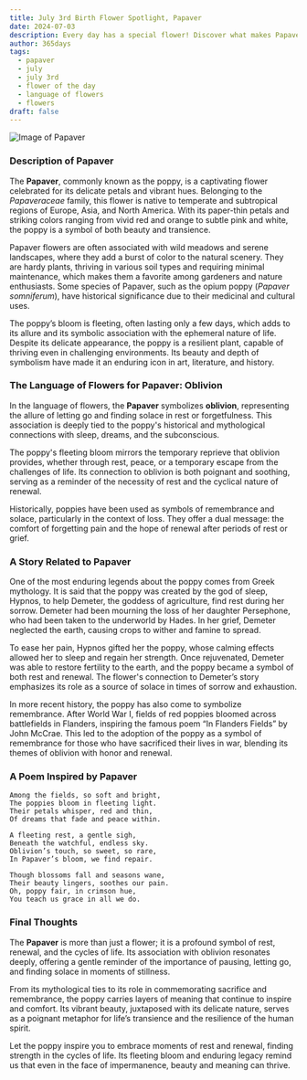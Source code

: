 ```yaml
---
title: July 3rd Birth Flower Spotlight, Papaver
date: 2024-07-03
description: Every day has a special flower! Discover what makes Papaver unique as today’s birth flower and its symbolic meaning.
author: 365days
tags:
  - papaver
  - july
  - july 3rd
  - flower of the day
  - language of flowers
  - flowers
draft: false
---
```



![Image of Papaver](https://cdn.pixabay.com/photo/2021/05/14/19/21/poppy-6254293_640.jpg#center)


### Description of Papaver

The **Papaver**, commonly known as the poppy, is a captivating flower celebrated for its delicate petals and vibrant hues. Belonging to the _Papaveraceae_ family, this flower is native to temperate and subtropical regions of Europe, Asia, and North America. With its paper-thin petals and striking colors ranging from vivid red and orange to subtle pink and white, the poppy is a symbol of both beauty and transience.

Papaver flowers are often associated with wild meadows and serene landscapes, where they add a burst of color to the natural scenery. They are hardy plants, thriving in various soil types and requiring minimal maintenance, which makes them a favorite among gardeners and nature enthusiasts. Some species of Papaver, such as the opium poppy (_Papaver somniferum_), have historical significance due to their medicinal and cultural uses.

The poppy’s bloom is fleeting, often lasting only a few days, which adds to its allure and its symbolic association with the ephemeral nature of life. Despite its delicate appearance, the poppy is a resilient plant, capable of thriving even in challenging environments. Its beauty and depth of symbolism have made it an enduring icon in art, literature, and history.

### The Language of Flowers for Papaver: Oblivion

In the language of flowers, the **Papaver** symbolizes **oblivion**, representing the allure of letting go and finding solace in rest or forgetfulness. This association is deeply tied to the poppy's historical and mythological connections with sleep, dreams, and the subconscious.

The poppy's fleeting bloom mirrors the temporary reprieve that oblivion provides, whether through rest, peace, or a temporary escape from the challenges of life. Its connection to oblivion is both poignant and soothing, serving as a reminder of the necessity of rest and the cyclical nature of renewal.

Historically, poppies have been used as symbols of remembrance and solace, particularly in the context of loss. They offer a dual message: the comfort of forgetting pain and the hope of renewal after periods of rest or grief.

### A Story Related to Papaver

One of the most enduring legends about the poppy comes from Greek mythology. It is said that the poppy was created by the god of sleep, Hypnos, to help Demeter, the goddess of agriculture, find rest during her sorrow. Demeter had been mourning the loss of her daughter Persephone, who had been taken to the underworld by Hades. In her grief, Demeter neglected the earth, causing crops to wither and famine to spread.

To ease her pain, Hypnos gifted her the poppy, whose calming effects allowed her to sleep and regain her strength. Once rejuvenated, Demeter was able to restore fertility to the earth, and the poppy became a symbol of both rest and renewal. The flower's connection to Demeter’s story emphasizes its role as a source of solace in times of sorrow and exhaustion.

In more recent history, the poppy has also come to symbolize remembrance. After World War I, fields of red poppies bloomed across battlefields in Flanders, inspiring the famous poem “In Flanders Fields” by John McCrae. This led to the adoption of the poppy as a symbol of remembrance for those who have sacrificed their lives in war, blending its themes of oblivion with honor and renewal.

### A Poem Inspired by Papaver

```
Among the fields, so soft and bright,  
The poppies bloom in fleeting light.  
Their petals whisper, red and thin,  
Of dreams that fade and peace within.  

A fleeting rest, a gentle sigh,  
Beneath the watchful, endless sky.  
Oblivion’s touch, so sweet, so rare,  
In Papaver’s bloom, we find repair.  

Though blossoms fall and seasons wane,  
Their beauty lingers, soothes our pain.  
Oh, poppy fair, in crimson hue,  
You teach us grace in all we do.  
```

### Final Thoughts

The **Papaver** is more than just a flower; it is a profound symbol of rest, renewal, and the cycles of life. Its association with oblivion resonates deeply, offering a gentle reminder of the importance of pausing, letting go, and finding solace in moments of stillness.

From its mythological ties to its role in commemorating sacrifice and remembrance, the poppy carries layers of meaning that continue to inspire and comfort. Its vibrant beauty, juxtaposed with its delicate nature, serves as a poignant metaphor for life’s transience and the resilience of the human spirit.

Let the poppy inspire you to embrace moments of rest and renewal, finding strength in the cycles of life. Its fleeting bloom and enduring legacy remind us that even in the face of impermanence, beauty and meaning can thrive.

